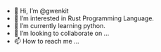 - 👋 Hi, I’m @gwenkit
- 👀 I’m interested in Rust Programming Language.
- 🌱 I’m currently learning python.
- 💞️ I’m looking to collaborate on ...
- 📫 How to reach me ...

<!---
gwenkit/gwenkit is a ✨ special ✨ repository because its `README.md` (this file) appears on your GitHub profile.
You can click the Preview link to take a look at your changes.
--->
